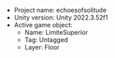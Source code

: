 <!-- UNITY CODE ASSIST INSTRUCTIONS START -->
- Project name: echoesofsolitude
- Unity version: Unity 2022.3.52f1
- Active game object:
  - Name: LimiteSuperior
  - Tag: Untagged
  - Layer: Floor
<!-- UNITY CODE ASSIST INSTRUCTIONS END -->